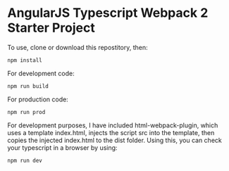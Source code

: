 # AngularJS Typescript Webpack 2 Starter Project

To use, clone or download this repostitory, then:

```
npm install
```

For development code:
```
npm run build
```

For production code:
```
npm run prod
```

For development purposes, I have included html-webpack-plugin, which uses a template index.html, injects the script src into the template, then copies the injected index.html to the dist folder. Using this, you can check your typescript in a browser by using:
```
npm run dev
```